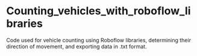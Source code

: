 # Counting_vehicles_with_roboflow_libraries
Code used for vehicle counting using Roboflow libraries, determining their direction of movement, and exporting data in .txt format.
